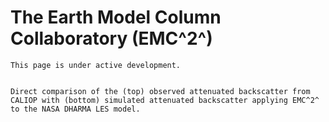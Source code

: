 The Earth Model Column Collaboratory (EMC^2^)
===================================

```{note}
This page is under active development.
```

```{figure} emc2_1.png

Direct comparison of the (top) observed attenuated backscatter from CALIOP with (bottom) simulated attenuated backscatter applying EMC^2^ to the NASA DHARMA LES model.
```
